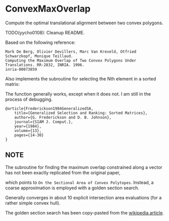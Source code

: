 # ConvexMaxOverlap

Compute the optimal translational alignment between two convex polygons.

TODO(yycho0108): Cleanup README.

Based on the following reference:

```
Mark De Berg, Olivier Devillers, Marc Van Kreveld, Otfried Schwarzkopf, Monique Teillaud.
Computing the Maximum Overlap of Two Convex Polygons Under Translations. RR-2832, INRIA. 1996.
inria-00073859
```

Also implements the subroutine for selecting the Nth element in a sorted matrix:

The function generally works, except when it does not. I am still in the process of debugging.

```
@article{Frederickson1984GeneralizedSA,
    title={Generalized Selection and Ranking: Sorted Matrices},
    author={G. Frederickson and D. B. Johnson},
    journal={SIAM J. Comput.},
    year={1984},
    volume={13},
    pages={14-30}
}
```

## NOTE

The subroutine for finding the maximum overlap constrained along a vector has not been exactly replicated from the original paper,

which points to `On the Sectional Area of Convex Polytopes`. Instead, a coarse approximation is employed with a golden section search.

Generally converges in about 10 explicit intersection area evaluations (for a rather simple convex hull).

The golden section search has been copy-pasted from the [wikipedia article](https://en.wikipedia.org/wiki/Golden-section_search).
